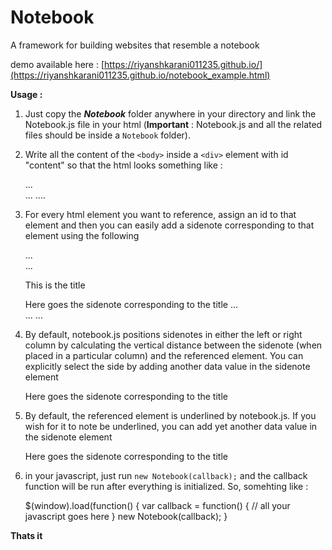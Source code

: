 # Notebook

A framework for building websites that resemble a notebook

demo available here : [https://riyanshkarani011235.github.io/](https://riyanshkarani011235.github.io/notebook_example.html)

**Usage :**

1) Just copy the ***Notebook*** folder anywhere in your directory and link the Notebook.js file in your html (**Important** : Notebook.js and all the related files should be inside a `Notebook` folder).

2) Write all the content of the `<body>` inside a `<div>` element with id "content" so that the html looks something like : 
    
    <html>
        ...
        <body>
            <div id="content">
                <!-- all your html goes here -->
            </div>
            ...
        </body>
        ....
    </html>
        
3) For every html element you want to reference, assign an id to that element and then you can easily add a sidenote corresponding to that element using the following
    
    <html>
        ...
        <body>
            <div id="content">
                <!-- all your html goes here -->
                ...
                <!-- add an id to the html tag you want to reference in the sidenote -->
                <p id="title">This is the title</p>
                <!-- add a span element with data value as data-sidenote="id_of_referenced_tag" -->
                <span data-sidenote="title">Here goes the sidenote corresponding to the title</span>
                ...
            </div>
            ...
        </body>
        ...
    </html>
        
4) By default, notebook.js positions sidenotes in either the left or right column by calculating the vertical distance between the sidenote (when placed in a particular column) and the referenced element. You can explicitly select the side by adding another data value in the sidenote element 

    <span data-sidenote="title" data-side="right">Here goes the sidenote corresponding to the title</span>
    
5) By default, the referenced element is underlined by notebook.js. If you wish for it to note be underlined, you can add yet another data value in the sidenote element

    <span data-sidenote="title" data-side="right" data-underline="false">Here goes the sidenote corresponding to the title</span>
        
6) in your javascript, just run `new Notebook(callback);` and the callback function will be run after everything is initialized. So, somehting like :

    $(window).load(function() {
        var callback = function() {
            // all your javascript goes here
        }
        new Notebook(callback);
    }

**Thats it**
